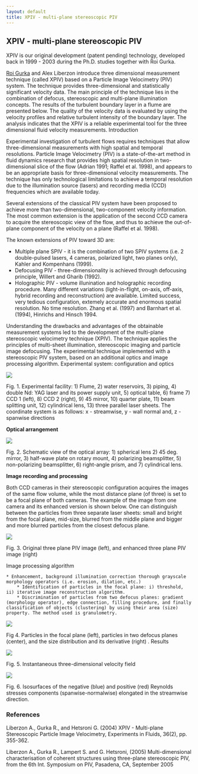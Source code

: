 ```yaml
---
layout: default
title: XPIV - multi-plane stereoscopic PIV
---
```


## XPIV - multi-plane stereoscopic PIV

XPIV is our original development (patent pending) technology, developed back in 1999 - 2003 during the 
Ph.D. studies together with Roi Gurka. 

[Roi Gurka] and Alex Liberzon introduce three dimensional measurement technique (called XPIV) based on a Particle Image Velocimetry (PIV) system. The technique provides three-dimensional and statistically significant velocity data. The main principle of the technique lies in the combination of defocus, stereoscopic and multi-plane illumination concepts. The results of the turbulent boundary layer in a flume are presented below. The quality of the velocity data is evaluated by using the velocity profiles and relative turbulent intensity of the boundary layer. The analysis indicates that the XPIV is a reliable experimental tool for the three dimensional fluid velocity measurements. Introduction 

Experimental investigation of turbulent flows requires techniques that allow three-dimensional measurements with high spatial and temporal resolutions. Particle Image Velocimetry (PIV) is a state-of-the-art method in fluid dynamics research that provides high spatial resolution in two-dimensional slice of the flow (Adrian 1991; Raffel et al. 1998), and appears to be an appropriate basis for three-dimensional velocity measurements. The technique has only technological limitations to achieve a temporal resolution due to the illumination source (lasers) and recording media (CCD) frequencies which are available today. 

Several extensions of the classical PIV system have been proposed to achieve more than two-dimensional, two-component velocity information. The most common extension is the application of the second CCD camera to acquire the stereoscopic view of the flow, and thus to achieve the out-of-plane component of the velocity on a plane (Raffel et al. 1998). 

The known extensions of PIV toward 3D are: 



*   Multiple plane SPIV - it is the combination of two SPIV systems (i.e. 2 double-pulsed lasers, 4 cameras, polarized light, two planes only), Kahler and Kompenhans (1999). 
*   Defocusing PIV - three-dimensionality is achieved through defocusing principle, Willert and Gharib (1992). 
*   Holographic PIV - volume illunination and holographic recording procedure. Many different variations (light-in-flight, on-axis, off-axis, hybrid recording and reconstruction) are available. Limited success, very tedious configuration, extemely accurate and enormous spatial resolution. No time resolution. Zhang et al. (1997) and Barnhart et al. (1994), Hinrichs and Hinsch 1994. 

Understanding the drawbacks and advantages of the obtainable measurement systems led to the development of the multi-plane stereoscopic velocimetry technique (XPIV). The technique applies the principles of multi-sheet illumination, stereoscopic imaging and particle image defocusing. The experimental technique implemented with a stereoscopic PIV system, based on an additional optics and image processing algorithm. Experimental system: configuration and optics 



![](http://alexl.files.wordpress.com/2006/01/xpiv1.jpg)

Fig. 1. Experimental facility: 1) Flume, 2) water reservoirs, 3) piping, 4) double Nd: YAG laser and its power supply unit, 5) optical table, 6) frame 7) CCD 1 (left), 8) CCD 2 (right), 9) 45 mirror, 10) quarter plate, 11) beam splitting unit, 12) cylindrical lens, 13) three parallel laser sheets. The coordinate system is as follows: x - streamwise, y - wall normal and, z - spanwise directions 

**Optical arrangement** 



![](http://alexl.files.wordpress.com/2006/01/xpiv2.jpg)

Fig. 2. Schematic view of the optical array: 1) spherical lens 2) 45 deg. mirror, 3) half-wave plate on rotary mount, 4) polarizing beamsplitter, 5) non-polarizing beamsplitter, 6) right-angle prism, and 7) cylindrical lens. 

**Image recording and processing** 

Both CCD cameras in their stereoscopic configuration acquires the images of the same flow volume, while the most distance plane (of three) is set to be a focal plane of both cameras. The example of the image from one camera and its enhanced version is shown below. One can distinguish between the particles from three separate laser sheets: small and bright from the focal plane, mid-size, blurred from the middle plane and bigger and more blurred particles from the closest defocus plane. 



![](http://alexl.files.wordpress.com/2006/01/xpiv3.jpg)

Fig. 3. Original three plane PIV image (left), and enhanced three plane PIV image (right) 

Image processing algorithm 



    * Enhancement, background illumination correction thorough grayscale morphology operators (i.e. erosion, dilation, etc.)
        * Identification of particles in the focal plane: i) threshold, ii) iterative image reconstruction algorithm.
        * Discrimination of particles from two defocus planes: gradient (morphology operator), edge connection, filling procedure, and finally classification of objects (clustering) by using their area (size) property. The method used is granulometry.
    



![](http://alexl.files.wordpress.com/2006/01/xpiv4.jpg)

Fig 4. Particles in the focal plane (left), particles in two defocus planes (center), and the size distribution and its derivative (right) . Results 



![](http://www.eng.uwo.ca/people/rgurka/xpiv_example.jpg)

Fig. 5. Instantaneous three-dimensional velocity field 



![](http://alexl.files.wordpress.com/2006/01/xpiv6.jpg)

Fig. 6. Isosurfaces of the negative (blue) and positive (red) Reynolds stresses components (spanwise-normalwise) elongated in the streamwise direction. 



### References

Liberzon A., Gurka R., and Hetsroni G. (2004) XPIV - Multi-plane Stereoscopic Particle Image Velocimetry, Experiments in Fluids, 36(2), pp. 355-362. 

Liberzon A., Gurka R., Lampert S. and G. Hetsroni, (2005) Multi-dimensional characterisation of coherent structures using three-plane stereoscopic PIV, from the 6th Int. Symposium on PIV, Pasadena, CA, September 2005

 [Roi Gurka]: http://www.bgu.ac.il/~gurka
